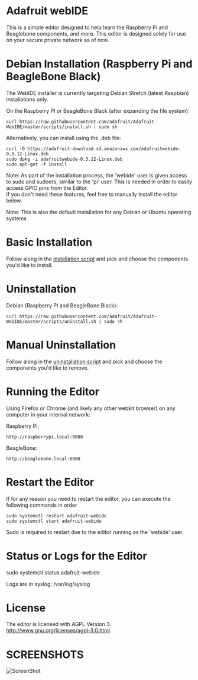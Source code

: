 Adafruit webIDE
================
This is a simple editor designed to help learn the Raspberry Pi and Beaglebone components, and more. This editor is designed solely for use on your secure private network as of now.

Debian Installation (Raspberry Pi and BeagleBone Black)
============

The WebIDE installer is currently targeting Debian Stretch (latest Raspbian) installations only.

On the Raspberry PI or BeagleBone Black (after expanding the file system):

    curl https://raw.githubusercontent.com/adafruit/Adafruit-WebIDE/master/scripts/install.sh | sudo sh

Alternatively, you can install using the .deb file:

    curl -O https://adafruit-download.s3.amazonaws.com/adafruitwebide-0.3.12-Linux.deb
    sudo dpkg -i adafruitwebide-0.3.12-Linux.deb
    sudo apt-get -f install

Note: As part of the installation process, the 'webide' user is given access to sudo and sudoers,
similar to the 'pi' user.  This is needed in order to easily access GPIO pins from the Editor.  
If you don't need these features, feel free to manually install the editor below.

Note: This is also the default installation for any Debian or Ubuntu operating systems

Basic Installation
============

Follow along in the [installation script][1] and pick and choose
the components you'd like to install.

Uninstallation
============

Debian (Raspberry PI and BeagleBone Black):

    curl https://raw.githubusercontent.com/adafruit/Adafruit-WebIDE/master/scripts/uninstall.sh | sudo sh

Manual Uninstallation
============

Follow along in the [uninstallation script][2] and pick and choose
the components you'd like to remove.

Running the Editor
============

Using Firefox or Chrome (and likely any other webkit browser) on any computer in your internal network:

Raspberry Pi:

    http://raspberrypi.local:8080

BeagleBone:

    http://beaglebone.local:8080

Restart the Editor
============

If for any reason you need to restart the editor, you can execute the following commands in order

    sudo systemctl restart adafruit-webide
    sudo systemctl start adafruit-webide

Sudo is required to restart due to the editor running as the 'webide' user.

Status or Logs for the Editor
============

sudo systemctl status adafruit-webide

Logs are in syslog: /var/log/syslog

License
============

The editor is licensed with AGPL Version 3.
http://www.gnu.org/licenses/agpl-3.0.html

SCREENSHOTS
===========
![ScreenShot](http://www.adafruit.com/adablog/wp-content/uploads/2012/10/WebIDE_Alpha.jpg)

[1]: https://github.com/adafruit/Adafruit-WebIDE/blob/master/scripts/install.sh
[2]: https://github.com/adafruit/Adafruit-WebIDE/blob/master/scripts/uninstall.sh
